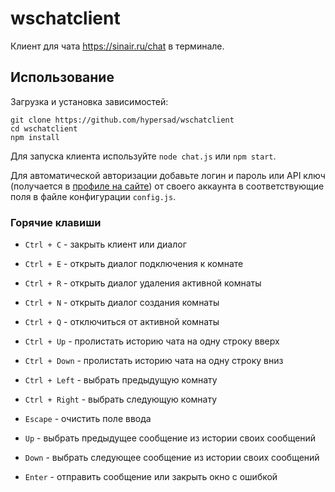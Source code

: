 # wschatclient
Клиент для чата https://sinair.ru/chat в терминале.
## Использование
Загрузка и установка зависимостей:
```
git clone https://github.com/hypersad/wschatclient
cd wschatclient
npm install
```
Для запуска клиента используйте `node chat.js` или `npm start`.

Для автоматической авторизации добавьте логин и пароль или API ключ (получается в [профиле на сайте](https://sinair.ru/profile.php)) от своего аккаунта в соответствующие поля в файле конфигурации `config.js`.
### Горячие клавиши
* `Ctrl + C` - закрыть клиент или диалог
* `Ctrl + E` - открыть диалог подключения к комнате
* `Ctrl + R` - открыть диалог удаления активной комнаты
* `Ctrl + N` - открыть диалог создания комнаты
* `Ctrl + Q` - отключиться от активной комнаты

* `Ctrl + Up` - пролистать историю чата на одну строку вверх
* `Ctrl + Down` - пролистать историю чата на одну строку вниз
* `Ctrl + Left` - выбрать предыдущую комнату
* `Ctrl + Right` - выбрать следующую комнату

* `Escape` - очистить поле ввода
* `Up` - выбрать предыдущее сообщение из истории своих сообщений
* `Down` - выбрать следующее сообщение из истории своих сообщений
* `Enter` - отправить сообщение или закрыть окно с ошибкой
